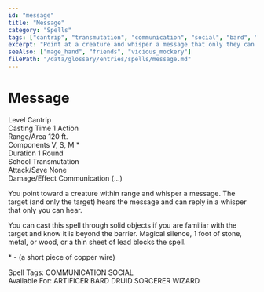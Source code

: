 ```yaml
---
id: "message"
title: "Message"
category: "Spells"
tags: ["cantrip", "transmutation", "communication", "social", "bard", "druid", "sorcerer", "wizard", "artificer"]
excerpt: "Point at a creature and whisper a message that only they can hear, allowing them to reply in a whisper only you can hear."
seeAlso: ["mage_hand", "friends", "vicious_mockery"]
filePath: "/data/glossary/entries/spells/message.md"
---
```

<div class="spell-card">
  <div class="spell-card-header">
    <h1 class="spell-card-title">Message</h1>
  </div>
  <div class="spell-card-divider"></div>
  <div class="spell-card-stats-grid">
    <div class="spell-card-stat">
      <span class="spell-card-stat-label">Level</span>
      <span class="spell-card-stat-value">Cantrip</span>
    </div>
    <div class="spell-card-stat">
      <span class="spell-card-stat-label">Casting Time</span>
      <span class="spell-card-stat-value">1 Action</span>
    </div>
    <div class="spell-card-stat">
      <span class="spell-card-stat-label">Range/Area</span>
      <span class="spell-card-stat-value">120 ft.</span>
    </div>
    <div class="spell-card-stat">
      <span class="spell-card-stat-label">Components</span>
      <span class="spell-card-stat-value">V, S, M *</span>
    </div>
    <div class="spell-card-stat">
      <span class="spell-card-stat-label">Duration</span>
      <span class="spell-card-stat-value">1 Round</span>
    </div>
    <div class="spell-card-stat">
      <span class="spell-card-stat-label">School</span>
      <span class="spell-card-stat-value">Transmutation</span>
    </div>
    <div class="spell-card-stat">
      <span class="spell-card-stat-label">Attack/Save</span>
      <span class="spell-card-stat-value">None</span>
    </div>
    <div class="spell-card-stat">
      <span class="spell-card-stat-label">Damage/Effect</span>
      <span class="spell-card-stat-value">Communication (...)</span>
    </div>
  </div>
  <div class="spell-card-divider"></div>
  <p class="spell-card-description">
    You point toward a creature within range and whisper a message. The target (and only the target) hears the message and can reply in a whisper that only you can hear.
  </p>
  <p class="spell-card-description">
    You can cast this spell through solid objects if you are familiar with the target and know it is beyond the barrier. Magical silence, 1 foot of stone, metal, or wood, or a thin sheet of lead blocks the spell.
  </p>
  <p class="spell-card-material-note">
    * - (a short piece of copper wire)
  </p>
  <div class="spell-card-tags-section">
    <span class="spell-card-tags-label">Spell Tags:</span>
    <span class="spell-card-tag">COMMUNICATION</span>
    <span class="spell-card-tag">SOCIAL</span>
  </div>
  <div class="spell-card-tags-section">
    <span class="spell-card-tags-label">Available For:</span>
    <span class="spell-card-tag">ARTIFICER</span>
    <span class="spell-card-tag">BARD</span>
    <span class="spell-card-tag">DRUID</span>
    <span class="spell-card-tag">SORCERER</span>
    <span class="spell-card-tag">WIZARD</span>
  </div>
</div>